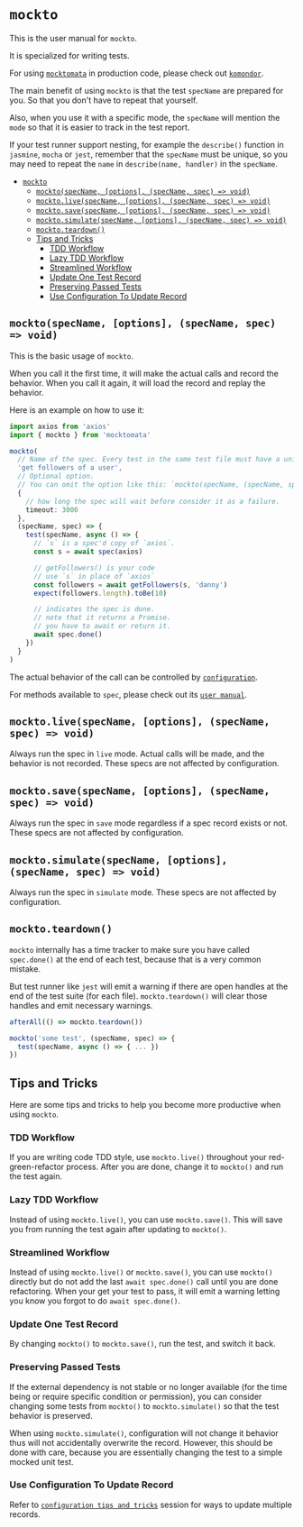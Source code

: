 # `mockto`

This is the user manual for `mockto`.

It is specialized for writing tests.

For using [`mocktomata`][mocktomata] in production code,
please check out [`komondor`](./komondor.md).

The main benefit of using `mockto` is that the test `specName` are prepared for you.
So that you don't have to repeat that yourself.

Also, when you use it with a specific mode,
the `specName` will mention the `mode` so that it is easier to track in the test report.

If your test runner support nesting, for example the `describe()` function in `jasmine`, `mocha` or `jest`,
remember that the `specName` must be unique,
so you may need to repeat the `name` in `describe(name, handler)` in the `specName`.

- [`mockto`](#mockto)
  - [`mockto(specName, [options], (specName, spec) => void)`](#mocktospecname-options-specname-spec--void)
  - [`mockto.live(specName, [options], (specName, spec) => void)`](#mocktolivespecname-options-specname-spec--void)
  - [`mockto.save(specName, [options], (specName, spec) => void)`](#mocktosavespecname-options-specname-spec--void)
  - [`mockto.simulate(specName, [options], (specName, spec) => void)`](#mocktosimulatespecname-options-specname-spec--void)
  - [`mockto.teardown()`](#mocktoteardown)
  - [Tips and Tricks](#tips-and-tricks)
    - [TDD Workflow](#tdd-workflow)
    - [Lazy TDD Workflow](#lazy-tdd-workflow)
    - [Streamlined Workflow](#streamlined-workflow)
    - [Update One Test Record](#update-one-test-record)
    - [Preserving Passed Tests](#preserving-passed-tests)
    - [Use Configuration To Update Record](#use-configuration-to-update-record)

## `mockto(specName, [options], (specName, spec) => void)`

This is the basic usage of `mockto`.

When you call it the first time, it will make the actual calls and record the behavior.
When you call it again, it will load the record and replay the behavior.

Here is an example on how to use it:

```ts
import axios from 'axios'
import { mockto } from 'mocktomata'

mockto(
  // Name of the spec. Every test in the same test file must have a unique name.
  'get followers of a user',
  // Optional option.
  // You can omit the option like this: `mockto(specName, (specName, spec) => void)`
  {
    // how long the spec will wait before consider it as a failure.
    timeout: 3000
  },
  (specName, spec) => {
    test(specName, async () => {
      // `s` is a spec'd copy of `axios`.
      const s = await spec(axios)

      // getFollowers() is your code
      // use `s` in place of `axios`
      const followers = await getFollowers(s, 'danny')
      expect(followers.length).toBe(10)

      // indicates the spec is done.
      // note that it returns a Promise.
      // you have to await or return it.
      await spec.done()
    })
  }
)
```

The actual behavior of the call can be controlled by [`configuration`](./configuration.md).

For methods available to `spec`, please check out its [`user manual`](./spec.md).

## `mockto.live(specName, [options], (specName, spec) => void)`

Always run the spec in `live` mode.
Actual calls will be made, and the behavior is not recorded.
These specs are not affected by configuration.

## `mockto.save(specName, [options], (specName, spec) => void)`

Always run the spec in `save` mode regardless if a spec record exists or not.
These specs are not affected by configuration.

## `mockto.simulate(specName, [options], (specName, spec) => void)`

Always run the spec in `simulate` mode.
These specs are not affected by configuration.

## `mockto.teardown()`

`mockto` internally has a time tracker to make sure you have called `spec.done()` at the end of each test,
because that is a very common mistake.

But test runner like `jest` will emit a warning if there are open handles at the end of the test suite (for each file).
`mockto.teardown()` will clear those handles and emit necessary warnings.

```ts
afterAll(() => mockto.teardown())

mockto('some test', (specName, spec) => {
  test(specName, async () => { ... })
})
```

## Tips and Tricks

Here are some tips and tricks to help you become more productive when using `mockto`.

### TDD Workflow

If you are writing code TDD style,
use `mockto.live()` throughout your red-green-refactor process.
After you are done, change it to `mockto()` and run the test again.

### Lazy TDD Workflow

Instead of using `mockto.live()`, you can use `mockto.save()`.
This will save you from running the test again after updating to `mockto()`.

### Streamlined Workflow

Instead of using `mockto.live()` or `mockto.save()`,
you can use `mockto()` directly but do not add the last `await spec.done()` call until you are done refactoring.
When your get your test to pass, it will emit a warning letting you know you forgot to do `await spec.done()`.

### Update One Test Record

By changing `mockto()` to `mockto.save()`, run the test, and switch it back.

### Preserving Passed Tests

If the external dependency is not stable or no longer available (for the time being or require specific condition or permission),
you can consider changing some tests from `mockto()` to `mockto.simulate()` so that the test behavior is preserved.

When using `mockto.simulate()`, configuration will not change it behavior thus will not accidentally overwrite the record.
However, this should be done with care, because you are essentially changing the test to a simple mocked unit test.

### Use Configuration To Update Record

Refer to [`configuration tips and tricks`](./configuration.md#tips-and-tricks) session for ways to update multiple records.

[mocktomata]: https://github.com/mocktomata/mocktomata/blob/master/packages/mocktomata
